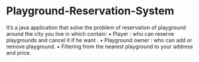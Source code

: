 # Playground-Reservation-System
 It’s a java application that solve the problem of reservation of playground around the city you live in which contain: •	Player  : who can reserve playgrounds and cancel it if he want . •	Playground owner : who can add or remove playground. •	Filtering from the nearest playground to your address and price.
